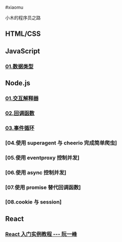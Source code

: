 #xiaomu

小木的程序员之路

## HTML/CSS

## JavaScript

### [01.数据类型](./javascript/01.数据类型/数据类型.md)

## Node.js

### [01.交互解释器](./node.js/01.交互解释器/交互解释器.md)

### [02.回调函数](./node.js/02.回调函数/回调函数.md)

### [03.事件循环](./node.js/03.事件循环/事件循环.md)

### [04.使用 superagent 与 cheerio 完成简单爬虫]

### [05.使用 eventproxy 控制并发]

### [06.使用 async 控制并发]

### [07.使用 promise 替代回调函数]

### [08.cookie 与 session]

## React

### [React 入门实例教程 --- 阮一峰](http://www.ruanyifeng.com/blog/2015/03/react.html)
